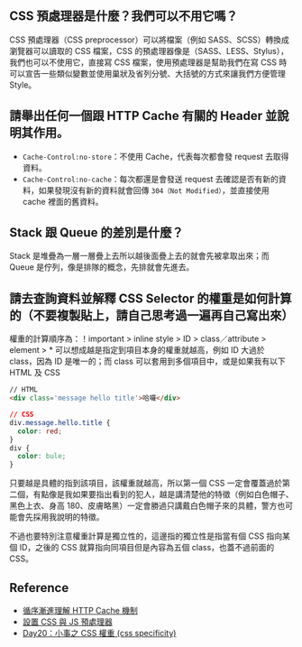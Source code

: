 ## CSS 預處理器是什麼？我們可以不用它嗎？
CSS 預處理器（CSS preprocessor）可以將檔案（例如 SASS、SCSS）轉換成瀏覽器可以讀取的 CSS 檔案，CSS 的預處理器像是（SASS、LESS、Stylus），我們也可以不使用它，直接寫 CSS 檔案，使用預處理器是幫助我們在寫 CSS 時可以宣告一些類似變數並使用巢狀及省列分號、大括號的方式來讓我們方便管理 Style。

## 請舉出任何一個跟 HTTP Cache 有關的 Header 並說明其作用。
- ```Cache-Control:no-store```：不使用 Cache，代表每次都會發 request 去取得資料。
- ```Cache-Control:no-cache```：每次都還是會發送 request 去確認是否有新的資料，如果發現沒有新的資料就會回傳 ```304（Not Modified）```，並直接使用 cache 裡面的舊資料。

## Stack 跟 Queue 的差別是什麼？
Stack 是堆疊為一層一層疊上去所以越後面疊上去的就會先被拿取出來；而 Queue 是佇列，像是排隊的概念，先排就會先進去。

## 請去查詢資料並解釋 CSS Selector 的權重是如何計算的（不要複製貼上，請自己思考過一遍再自己寫出來）
權重的計算順序為：！important > inline style > ID > class／attribute > element > *
可以想成越是指定到項目本身的權重就越高，例如 ID 大過於 class，因為 ID 是唯一的；而 class 可以套用到多個項目中，或是如果我有以下 HTML 及 CSS
```HTML
// HTML
<div class='message hello title'>哈囉</div>
```
```CSS
// CSS
div.message.hello.title {
  color: red;
}
div {
  color: bule;
}
```
只要越是具體的指到該項目，該權重就越高，所以第一個 CSS 一定會覆蓋過於第二個，有點像是我如果要指出看到的犯人，越是講清楚他的特徵（例如白色帽子、黑色上衣、身高 180、皮膚略黑）一定會勝過只講戴白色帽子來的具體，警方也可能會先採用我說明的特徵。

不過也要特別注意權重計算是獨立性的，這邊指的獨立性是指當有個 CSS 指向某個 ID，之後的 CSS 就算指向同項目但是內容為五個 class，也蓋不過前面的 CSS。

## Reference
- [循序漸進理解 HTTP Cache 機制](https://blog.techbridge.cc/2017/06/17/cache-introduction/)
- [設置 CSS 與 JS 預處理器](https://developers.google.com/web/tools/setup/setup-preprocessors?hl=zh-tw)
- [Day20：小事之 CSS 權重 (css specificity)](https://ithelp.ithome.com.tw/articles/10196454)